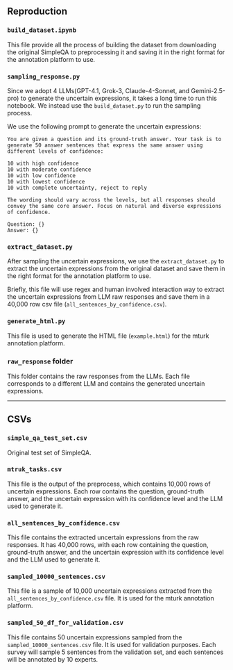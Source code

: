 ## Reproduction
### `build_dataset.ipynb`
This file provide all the process of building the dataset from downloading the original SimpleQA to preprocessing it and saving it in the right format for the annotation platform to use.

### `sampling_response.py`
Since we adopt 4 LLMs(GPT-4.1, Grok-3, Claude-4-Sonnet, and Gemini-2.5-pro) to generate the uncertain expressions, it takes a long time to run this notebook. We instead use the `build_dataset.py` to run the sampling process.

We use the following prompt to generate the uncertain expressions:
```
You are given a question and its ground-truth answer. Your task is to generate 50 answer sentences that express the same answer using different levels of confidence:

10 with high confidence
10 with moderate confidence
10 with low confidence
10 with lowest confidence
10 with complete uncertainty, reject to reply

The wording should vary across the levels, but all responses should convey the same core answer. Focus on natural and diverse expressions of confidence.

Question: {}
Answer: {}
```


### `extract_dataset.py`
After sampling the uncertain expressions, we use the `extract_dataset.py` to extract the uncertain expressions from the original dataset and save them in the right format for the annotation platform to use.

Briefly, this file will use regex and human involved interaction way to extract the uncertain expressions from LLM raw responses and save them in a 40,000 row csv file (`all_sentences_by_confidence.csv`).


### `generate_html.py`
This file is used to generate the HTML file (`example.html`) for the mturk annotation platform. 


### `raw_response` folder
This folder contains the raw responses from the LLMs. Each file corresponds to a different LLM and contains the generated uncertain expressions.

---

## CSVs

### `simple_qa_test_set.csv`
Original test set of SimpleQA.

### `mtruk_tasks.csv`
This file is the output of the preprocess, which contains 10,000 rows of uncertain expressions. Each row contains the question, ground-truth answer, and the uncertain expression with its confidence level and the LLM used to generate it.

### `all_sentences_by_confidence.csv`
This file contains the extracted uncertain expressions from the raw responses. It has 40,000 rows, with each row containing the question, ground-truth answer, and the uncertain expression with its confidence level and the LLM used to generate it.

### `sampled_10000_sentences.csv`
This file is a sample of 10,000 uncertain expressions extracted from the `all_sentences_by_confidence.csv` file. It is used for the mturk annotation platform.

### `sampled_50_df_for_validation.csv`
This file contains 50 uncertain expressions sampled from the `sampled_10000_sentences.csv` file. It is used for validation purposes.  Each survey will sample 5 sentences from the validation set, and each sentences will be annotated by 10 experts.